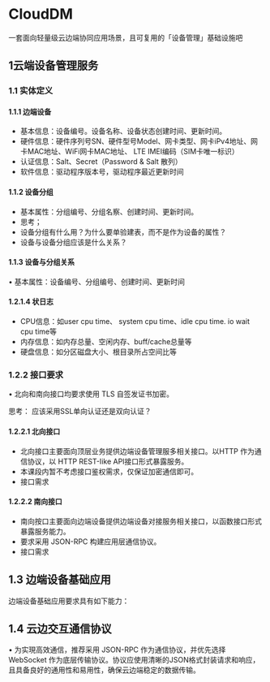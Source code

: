 # CloudDM
一套面向轻量级云边端协同应用场景，且可复用的「设备管理」基础设施吧

## 1云端设备管理服务

### 1.1 实体定义

#### 1.1.1 边端设备

- ﻿基本信息：设备编号。设备名称、设备状态创建时间、更新时间。
- ﻿硬件信息：硬件序列号SN、硬件型号Model、网卡类型、网卡iPv4地址、网卡MAC地址、WiFi网卡MAC地址、
   LTE IMEI编码（SIM卡唯一标识）
- ﻿认证信息：Salt、Secret（Password & Salt 散列）
- ﻿软件信息：驱动程序版本号，驱动程序最近更新时间

#### 1.1.2 设备分组

- ﻿﻿基本属性：分组编号、分组名察、创建时间、更新时间。
- ﻿﻿思考；
- ﻿﻿设备分组有什么用？为什么要单验建表，而不是作为设备的属性？
- ﻿﻿设备与设备分组应该是什么关系？

#### 1.1.3 设备与分组关系

• 基本属性：设备编号、分组编号、创建时间、更新时间

#### 1.2.1.4 状日志

- ﻿CPU信息：如user cpu time、 system cpu time、idle cpu time. io wait cpu time等
- ﻿内存信息：如内存总量、空闲内存、buff/cache总量等
- ﻿硬盘信息：如分区磁盘大小、根目录所占空间比等

### 1.2.2 接口要求

• 北向和南向接口均要求使用 TLS 自签发证书加密。

思考：
 应该采用SSL单向认证还是双向认证？

#### 1.2.2.1 北向接口

- ﻿﻿北向接口主要面向顶层业务提供边端设备管理服多相关接口。以HTTP 作为通信协议，以 HTTP REST-Iike API接口形式暴露服务。
- ﻿﻿本课段内暂不考虑接口鉴权需求，仅保证加密通信即可。
- ﻿﻿接口需求

#### 1.2.2.2 南向接口

- ﻿南向按口主要面向边端设备提供边端设备对接服务相关接口，以函数接口形式暴露服务能力。
- ﻿要求采用 JSON-RPC 构建应用层通信协议。
- ﻿接口需求

## 1.3 边端设备基础应用

边端设备基础应用要求具有如下能力：

## 1.4 云边交互通信协议

• 为实現高效通信，推荐采用 JSON-RPC 作为通信协议，并优先选择 WebSocket 作为底层传输协议。协议应使用清晰的JSON格式封装请求和响应，且具备良好的通用性和易用性，确保云边端稳定的数据传输。
